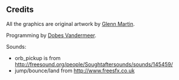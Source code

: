 

## Credits

All the graphics are original artwork by [Glenn Martin](http://bunyep.com).

Programming by [Dobes Vandermeer](http://dobesv.com).

Sounds:

 - orb_pickup is from http://freesound.org/people/Soughtaftersounds/sounds/145459/
 - jump/bounce/land from http://www.freesfx.co.uk

